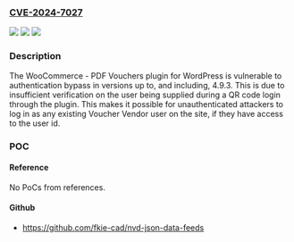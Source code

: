 ### [CVE-2024-7027](https://cve.mitre.org/cgi-bin/cvename.cgi?name=CVE-2024-7027)
![](https://img.shields.io/static/v1?label=Product&message=WooCommerce%20-%20PDF%20Vouchers&color=blue)
![](https://img.shields.io/static/v1?label=Version&message=*%3C%3D%204.9.3%20&color=brighgreen)
![](https://img.shields.io/static/v1?label=Vulnerability&message=CWE-288%20Authentication%20Bypass%20Using%20an%20Alternate%20Path%20or%20Channel&color=brighgreen)

### Description

The WooCommerce - PDF Vouchers plugin for WordPress is vulnerable to authentication bypass in versions up to, and including, 4.9.3. This is due to insufficient verification on the user being supplied during a QR code login through the plugin. This makes it possible for unauthenticated attackers to log in as any existing Voucher Vendor user on the site, if they have access to the user id.

### POC

#### Reference
No PoCs from references.

#### Github
- https://github.com/fkie-cad/nvd-json-data-feeds

